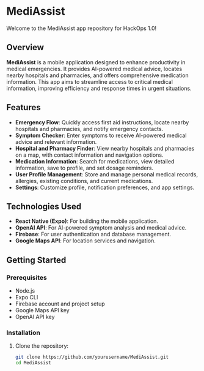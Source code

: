 # MediAssist

Welcome to the MediAssist app repository for HackOps 1.0!

## Overview

**MediAssist** is a mobile application designed to enhance productivity in medical emergencies. It provides AI-powered medical advice, locates nearby hospitals and pharmacies, and offers comprehensive medication information. This app aims to streamline access to critical medical information, improving efficiency and response times in urgent situations.

## Features

- **Emergency Flow**: Quickly access first aid instructions, locate nearby hospitals and pharmacies, and notify emergency contacts.
- **Symptom Checker**: Enter symptoms to receive AI-powered medical advice and relevant information.
- **Hospital and Pharmacy Finder**: View nearby hospitals and pharmacies on a map, with contact information and navigation options.
- **Medication Information**: Search for medications, view detailed information, save to profile, and set dosage reminders.
- **User Profile Management**: Store and manage personal medical records, allergies, existing conditions, and current medications.
- **Settings**: Customize profile, notification preferences, and app settings.

## Technologies Used

- **React Native (Expo)**: For building the mobile application.
- **OpenAI API**: For AI-powered symptom analysis and medical advice.
- **Firebase**: For user authentication and database management.
- **Google Maps API**: For location services and navigation.

## Getting Started

### Prerequisites

- Node.js
- Expo CLI
- Firebase account and project setup
- Google Maps API key
- OpenAI API key

### Installation

1. Clone the repository:
   ```bash
   git clone https://github.com/yourusername/MediAssist.git
   cd MediAssist

